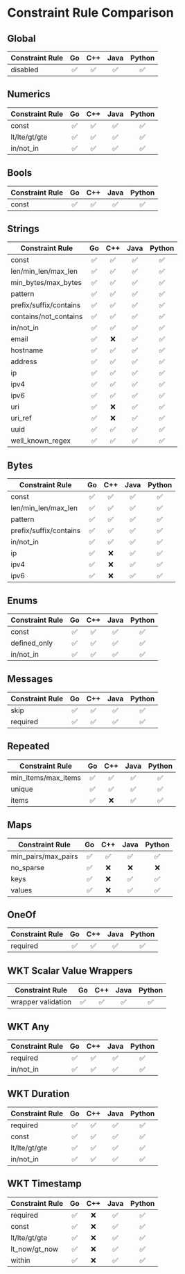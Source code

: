 # Constraint Rule Comparison
## Global
| Constraint Rule | Go | C++ | Java | Python |
| ---| :---: | :---: | :---: | :---: |
| disabled               |✅|✅|✅|✅|

## Numerics
| Constraint Rule | Go | C++ | Java | Python |
| ---| :---: | :---: | :---: | :---: |
| const                  |✅|✅|✅|✅|
| lt/lte/gt/gte          |✅|✅|✅|✅|
| in/not_in              |✅|✅|✅|✅|

## Bools
| Constraint Rule | Go | C++ | Java | Python |
| ---| :---: | :---: | :---: | :---: |
| const                  |✅|✅|✅|✅|

## Strings
| Constraint Rule | Go | C++ | Java | Python |
| ---| :---: | :---: | :---: | :---: |
| const                  |✅|✅|✅|✅|
| len/min\_len/max_len   |✅|✅|✅|✅|
| min\_bytes/max\_bytes  |✅|✅|✅|✅|
| pattern                |✅|✅|✅|✅|
| prefix/suffix/contains |✅|✅|✅|✅|
| contains/not_contains  |✅|✅|✅|✅|
| in/not_in              |✅|✅|✅|✅|
| email                  |✅|❌|✅|✅|
| hostname               |✅|✅|✅|✅|
| address                |✅|✅|✅|✅|
| ip                     |✅|✅|✅|✅|
| ipv4                   |✅|✅|✅|✅|
| ipv6                   |✅|✅|✅|✅|
| uri                    |✅|❌|✅|✅|
| uri_ref                |✅|❌|✅|✅|
| uuid                   |✅|✅|✅|✅|
| well_known_regex       |✅|✅|✅|✅|

## Bytes
| Constraint Rule | Go | C++ | Java | Python |
| ---| :---: | :---: | :---: | :---: |
| const                  |✅|✅|✅|✅|
| len/min\_len/max_len   |✅|✅|✅|✅|
| pattern                |✅|✅|✅|✅|
| prefix/suffix/contains |✅|✅|✅|✅|
| in/not_in              |✅|✅|✅|✅|
| ip                     |✅|❌|✅|✅|
| ipv4                   |✅|❌|✅|✅|
| ipv6                   |✅|❌|✅|✅|

## Enums
| Constraint Rule | Go | C++ | Java | Python |
| ---| :---: | :---: | :---: | :---: |
| const                  |✅|✅|✅|✅|
| defined_only           |✅|✅|✅|✅|
| in/not_in              |✅|✅|✅|✅|

## Messages
| Constraint Rule | Go | C++ | Java | Python |
| ---| :---: | :---: | :---: | :---: |
| skip                   |✅|✅|✅|✅|
| required               |✅|✅|✅|✅|

## Repeated
| Constraint Rule | Go | C++ | Java | Python |
| ---| :---: | :---: | :---: | :---: |
| min\_items/max_items   |✅|✅|✅|✅|
| unique                 |✅|✅|✅|✅|
| items                  |✅|❌|✅|✅|

## Maps
| Constraint Rule | Go | C++ | Java | Python |
| ---| :---: | :---: | :---: | :---: |
| min\_pairs/max_pairs   |✅|✅|✅|✅|
| no_sparse              |✅|❌|❌|❌|
| keys                   |✅|❌|✅|✅|
| values                 |✅|❌|✅|✅|

## OneOf
| Constraint Rule | Go | C++ | Java | Python |
| ---| :---: | :---: | :---: | :---: |
| required               |✅|✅|✅|✅|

## WKT Scalar Value Wrappers
| Constraint Rule | Go | C++ | Java | Python |
| ---| :---: | :---: | :---: | :---: |
| wrapper validation     |✅|✅|✅|✅|

## WKT Any
| Constraint Rule | Go | C++ | Java | Python |
| ---| :---: | :---: | :---: | :---: |
| required               |✅|✅|✅|✅|
| in/not_in              |✅|✅|✅|✅|

## WKT Duration
| Constraint Rule | Go | C++ | Java | Python |
| ---| :---: | :---: | :---: | :---: |
| required               |✅|✅|✅|✅|
| const                  |✅|✅|✅|✅|
| lt/lte/gt/gte          |✅|✅|✅|✅|
| in/not_in              |✅|✅|✅|✅|

## WKT Timestamp
| Constraint Rule | Go | C++ | Java | Python |
| ---| :---: | :---: | :---: | :---: |
| required               |✅|❌|✅|✅|
| const                  |✅|❌|✅|✅|
| lt/lte/gt/gte          |✅|❌|✅|✅|
| lt_now/gt_now          |✅|❌|✅|✅|
| within                 |✅|❌|✅|✅|
